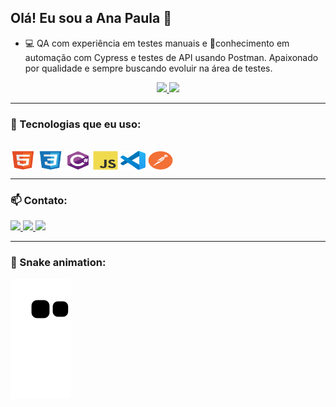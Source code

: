 ## Olá! Eu sou a Ana Paula 👋

- 💻 QA com experiência em testes manuais e 🧪conhecimento em automação com Cypress e testes de API usando Postman. Apaixonado por qualidade e sempre buscando evoluir na área de testes.

<div align="center">
  <a href="https://github.com/anapaulaalves">
    <img height="180em" src="https://github-readme-stats.vercel.app/api?username=anapaulaalves&show_icons=true&theme=dracula&include_all_commits=true&count_private=true"/>
    <img height="180em" src="https://github-readme-stats.vercel.app/api/top-langs/?username=anapaulaalves&layout=compact&langs_count=7&theme=dracula"/>

    
  </a>
</div>

---

### 🧠 Tecnologias que eu uso:

<div style="display: inline_block"><br>
  <img align="center" alt="Ana-HTML" height="30" width="40" src="https://raw.githubusercontent.com/devicons/devicon/master/icons/html5/html5-original.svg">
  <img align="center" alt="Ana-CSS" height="30" width="40" src="https://raw.githubusercontent.com/devicons/devicon/master/icons/css3/css3-original.svg">
  <img align="center" alt="Ana-Csharp" height="30" width="40" src="https://raw.githubusercontent.com/devicons/devicon/master/icons/csharp/csharp-original.svg">
  <img align="center" alt="Ana-JS" height="30" width="40" src="https://raw.githubusercontent.com/devicons/devicon/master/icons/javascript/javascript-original.svg">
  <img align="center" alt="Ana-VSCode" height="30" width="40" src="https://raw.githubusercontent.com/devicons/devicon/master/icons/vscode/vscode-original.svg">
  <img align="center" alt="Ana-Postman" height="30" width="40" src="https://raw.githubusercontent.com/devicons/devicon/master/icons/postman/postman-original.svg">
 
</div>

---

### 📫 Contato:

<a href="https://www.instagram.com/paula_pli/" target="_blank">
  <img src="https://img.shields.io/badge/-Instagram-%23E4405F?style=for-the-badge&logo=instagram&logoColor=white">
</a>
<a href="mailto:anapaula.isa@hotmail.com" target="_blank">
  <img src="https://img.shields.io/badge/-Hotmail-%23333?style=for-the-badge&logo=gmail&logoColor=white">
</a>
<a href="https://www.linkedin.com/in/ana-paula-de-oliveira-189a84b4/" target="_blank">
  <img src="https://img.shields.io/badge/-LinkedIn-%230077B5?style=for-the-badge&logo=linkedin&logoColor=white">
</a>

---

### 🐍 Snake animation:

![Snake animation](https://raw.githubusercontent.com/anapaulaalves/anapaulaalves/output/github-contribution-grid-snake.svg)



  
  
 

